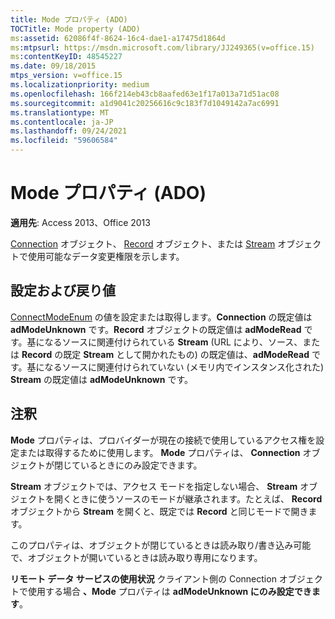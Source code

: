 ```yaml
---
title: Mode プロパティ (ADO)
TOCTitle: Mode property (ADO)
ms:assetid: 62086f4f-8624-16c4-dae1-a17475d1864d
ms:mtpsurl: https://msdn.microsoft.com/library/JJ249365(v=office.15)
ms:contentKeyID: 48545227
ms.date: 09/18/2015
mtps_version: v=office.15
ms.localizationpriority: medium
ms.openlocfilehash: 166f214eb43cb8aafed63e1f17a013a71d51ac08
ms.sourcegitcommit: a1d9041c20256616c9c183f7d1049142a7ac6991
ms.translationtype: MT
ms.contentlocale: ja-JP
ms.lasthandoff: 09/24/2021
ms.locfileid: "59606584"
---
```

# <a name="mode-property-ado"></a>Mode プロパティ (ADO)


**適用先**: Access 2013、Office 2013

[Connection](connection-object-ado.md) オブジェクト、 [Record](record-object-ado.md) オブジェクト、または [Stream](stream-object-ado.md) オブジェクトで使用可能なデータ変更権限を示します。

## <a name="settings-and-return-values"></a>設定および戻り値

[ConnectModeEnum](connectmodeenum.md) の値を設定または取得します。**Connection** の既定値は **adModeUnknown** です。**Record** オブジェクトの既定値は **adModeRead** です。基になるソースに関連付けられている **Stream** (URL により、ソース、または **Record** の既定 **Stream** として開かれたもの) の既定値は、**adModeRead** です。基になるソースに関連付けられていない (メモリ内でインスタンス化された) **Stream** の既定値は **adModeUnknown** です。

## <a name="remarks"></a>注釈

**Mode** プロパティは、プロバイダーが現在の接続で使用しているアクセス権を設定または取得するために使用します。 **Mode** プロパティは、 **Connection** オブジェクトが閉じているときにのみ設定できます。

**Stream** オブジェクトでは、アクセス モードを指定しない場合、 **Stream** オブジェクトを開くときに使うソースのモードが継承されます。たとえば、 **Record** オブジェクトから **Stream** を開くと、既定では **Record** と同じモードで開きます。

このプロパティは、オブジェクトが閉じているときは読み取り/書き込み可能で、オブジェクトが開いているときは読み取り専用になります。

**リモート データ サービスの使用状況** クライアント側の Connection オブジェクトで使用する場合 **、Mode** プロパティは **adModeUnknown にのみ設定できます**。

